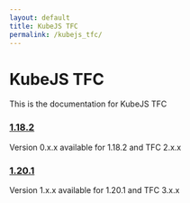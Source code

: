 ```yaml
---
layout: default
title: KubeJS TFC
permalink: /kubejs_tfc/
---
```


# KubeJS TFC

This is the documentation for KubeJS TFC

### [1.18.2](1.18.2/)

Version 0.x.x available for 1.18.2 and TFC 2.x.x

### [1.20.1](1.20.1/)

Version 1.x.x available for 1.20.1 and TFC 3.x.x